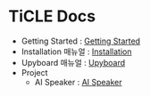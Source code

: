 # TiCLE Docs

- Getting Started : [Getting Started](Getting%20Started.md)
- Installation 매뉴얼 : [Installation](installation/Installation.md)
- Upyboard 매뉴얼 : [Upyboard](upyboard/upyboard.md)
- Project
  - AI Speaker : [AI Speaker](project/ai_speaker/AI%20Speaker.md)
